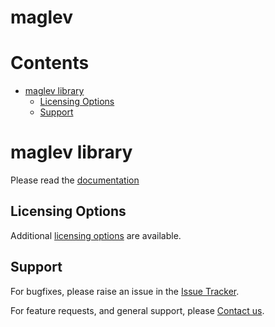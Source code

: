 
maglev
======

Contents
========

* [maglev library](#maglev-library)
	* [Licensing Options](#licensing-options)
	* [Support](#support)

# maglev library
  
Please read the [documentation][docs]
## Licensing Options


Additional [licensing options][licensing] are available.
## Support


For bugfixes, please raise an issue in the [Issue Tracker][bugs].

For feature requests, and general support, please [Contact us][contact].


[bugs]: https://github.com/mindpowered/maglev-js/issues
[contact]: https://mindpowered.dev/support.html?ref=maglev-js/
[docs]: https://mindpowered.github.io/maglev-js/
[licensing]: https://mindpowered.dev/?ref=maglev-js
